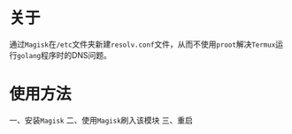 # 关于
通过`Magisk`在`/etc`文件夹新建`resolv.conf`文件，从而不使用`proot`解决`Termux`运行`golang`程序时的DNS问题。
# 使用方法
一、安装`Magisk`
二、使用`Magisk`刷入该模块
三、重启
